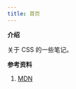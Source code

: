 ```yaml
---
title: 首页
---
```


**介绍**

关于 CSS 的一些笔记。

**参考资料**

1. [MDN](https://developer.mozilla.org/zh-CN/docs/Web/CSS)